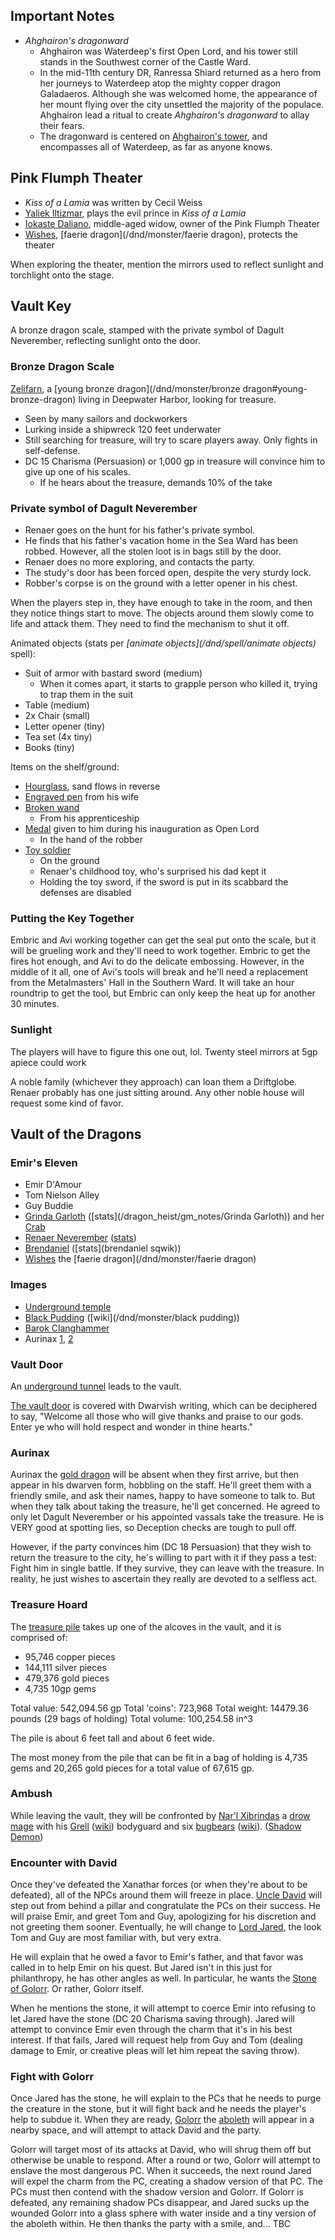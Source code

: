 <script type="module">
    import {init_links} from "/js/dragon_heist/gm_notes.js";
    init_links();
</script>

## Important Notes

* *Ahghairon's dragonward*
  * Ahghairon was Waterdeep's first Open Lord, and his tower still stands in the Southwest corner of the Castle Ward.
  * In the mid-11th century DR, Ranressa Shiard returned as a hero from her journeys to Waterdeep atop the mighty copper dragon Galadaeros. Although she was welcomed home, the appearance of her mount flying over the city unsettled the majority of the populace. Ahghairon lead a ritual to create *Ahghairon's dragonward* to allay their fears.
  * The dragonward is centered on [Ahghairon's tower](^ahghairons_tower.jpg), and encompasses all of Waterdeep, as far as anyone knows.

## Pink Flumph Theater

* *Kiss of a Lamia* was written by Cecil Weiss
* [Yaliek Iltizmar](^yaliek_iltizmar.jpg), plays the evil prince in *Kiss of a Lamia*
* [Iokaste Daliano](^iokaste_daliano.png), middle-aged widow, owner of the Pink Flumph Theater
* [Wishes](^faerie_dragon.jpg), [faerie dragon](/dnd/monster/faerie dragon), protects the theater

When exploring the theater, mention the mirrors used to reflect sunlight and torchlight onto the stage.

## Vault Key

A bronze dragon scale, stamped with the private symbol of Dagult Neverember, reflecting sunlight onto the door.

### Bronze Dragon Scale

[Zelifarn](^zelifarn.jpg), a [young bronze dragon](/dnd/monster/bronze dragon#young-bronze-dragon) living in Deepwater Harbor, looking for treasure.

 * Seen by many sailors and dockworkers
 * Lurking inside a shipwreck 120 feet underwater
 * Still searching for treasure, will try to scare players away. Only fights in self-defense.
 * DC 15 Charisma (Persuasion) or 1,000 gp in treasure will convince him to give up one of his scales.
   * If he hears about the treasure, demands 10% of the take

### Private symbol of Dagult Neverember

 * Renaer goes on the hunt for his father's private symbol. 
 * He finds that his father's vacation home in the Sea Ward has been robbed. However, all the stolen loot is in bags still by the door.
 * Renaer does no more exploring, and contacts the party.
 * The study's door has been forced open, despite the very sturdy lock.
 * Robber's corpse is on the ground with a letter opener in his chest.

When the players step in, they have enough to take in the room, and then they notice things start to move. The objects around them slowly come to life and attack them. They need to find the mechanism to shut it off.

Animated objects (stats per *[animate objects](/dnd/spell/animate objects)* spell):

 * Suit of armor with bastard sword (medium)
   * When it comes apart, it starts to grapple person who killed it, trying to trap them in the suit
 * Table (medium)
 * 2x Chair (small)
 * Letter opener (tiny)
 * Tea set (4x tiny)
 * Books (tiny)

Items on the shelf/ground:

 * [Hourglass](^Hourglass.jpg), sand flows in reverse
 * [Engraved pen](^engraved_pen.jpg) from his wife
 * [Broken wand](^broken_wand.jpg)
   * From his apprenticeship
 * [Medal](^gold_medal.jpg) given to him during his inauguration as Open Lord
   * In the hand of the robber
 * [Toy soldier](^toy_soldier.jpg)
   * On the ground
   * Renaer's childhood toy, who's surprised his dad kept it
   * Holding the toy sword, if the sword is put in its scabbard the defenses are disabled

### Putting the Key Together

Embric and Avi working together can get the seal put onto the scale, but it will be grueling work and they'll need to work together. Embric to get the fires hot enough, and Avi to do the delicate embossing. However, in the middle of it all, one of Avi's tools will break and he'll need a replacement from the Metalmasters' Hall in the Southern Ward. It will take an hour roundtrip to get the tool, but Embric can only keep the heat up for another 30 minutes.

### Sunlight

The players will have to figure this one out, lol. Twenty steel mirrors at 5gp apiece could work

A noble family (whichever they approach) can loan them a Driftglobe. Renaer probably has one just sitting around. Any other noble house will request some kind of favor.

## Vault of the Dragons 

### Emir's Eleven

* Emir D'Amour
* Tom Nielson Alley
* Guy Buddie
* [Grinda Garloth](^grinda_garloth.jpg) ([stats](/dragon_heist/gm_notes/Grinda Garloth)) and her [Crab](^crab_defender.jpg)
* [Renaer Neverember](^renaer_neverember.jpg) ([stats](/dnd/monster/Noble))
* [Brendaniel](^brendaniel_skwik.jpg) ([stats](brendaniel sqwik))
* [Wishes](^faerie_dragon.jpg) the [faerie dragon](/dnd/monster/faerie dragon)

### Images

* [Underground temple](^underground_temple.jpg)
* [Black Pudding](^black_pudding.jpg) ([wiki](/dnd/monster/black pudding))
* [Barok Clanghammer](^barok_clanghammer.jpg)
* Aurinax [1](^gold_dragon.jpg), [2](^gold_dragon_2.jpg)

### Vault Door

An [underground tunnel](^underground_tunnel.jpg) leads to the vault.

[The vault door](^Vault-Door.jpg) is covered with Dwarvish writing, which can be deciphered to say, "Welcome all those who will give thanks and praise to our gods. Enter ye who will hold respect and wonder in thine hearts."

### Aurinax

Aurinax the [gold dragon](/dnd/monster/adult-gold-dragon) will be absent when they first arrive, but then appear in his dwarven form, hobbling on the staff. He'll greet them with a friendly smile, and ask their names, happy to have someone to talk to. But when they talk about taking the treasure, he'll get concerned. He agreed to only let Dagult Neverember or his appointed vassals take the treasure. He is VERY good at spotting lies, so Deception checks are tough to pull off. 

However, if the party convinces him (DC 18 Persuasion) that they wish to return the treasure to the city, he's willing to part with it if they pass a test: Fight him in single battle. If they survive, they can leave with the treasure. In reality, he just wishes to ascertain they really are devoted to a selfless act.

### Treasure Hoard

The [treasure pile](^treasure_pile.png) takes up one of the alcoves in the vault, and it is comprised of:

* 95,746 copper pieces
* 144,111 silver pieces
* 479,376 gold pieces
* 4,735 10gp gems

Total value: 542,094.56 gp
Total 'coins': 723,968
Total weight: 14479.36 pounds (29 bags of holding)
Total volume: 100,254.58 in^3

The pile is about 6 feet tall and about 6 feet wide.

The most money from the pile that can be fit in a bag of holding is 4,735 gems and 20,265 gold pieces for a total value of 67,615 gp.

### Ambush

While leaving the vault, they will be confronted by [Nar'l Xibrindas](^nar'l_xibrindas.jpg) a [drow mage](/dnd/monster/drow-mage) with his [Grell](^grell.jpg) ([wiki](/dnd/monster/grell)) bodyguard and six [bugbears](^bugbear.jpg) ([wiki](/dnd/monster/bugbear)). ([Shadow Demon](^https://www.aidedd.org/dnd/images/shadow-demon.jpg))

### Encounter with David

Once they've defeated the Xanathar forces (or when they're about to be defeated), all of the NPCs around them will freeze in place. [Uncle David](^uncle_david.jpg) will step out from behind a pillar and congratulate the PCs on their success. He will praise Emir, and greet Tom and Guy, apologizing for his discretion and not greeting them sooner. Eventually, he will change to [Lord Jared](^lord_jared.jpg), the look Tom and Guy are most familiar with, but very extra.

He will explain that he owed a favor to Emir's father, and that favor was called in to help Emir on his quest. But Jared isn't in this just for philanthropy, he has other angles as well. In particular, he wants the [Stone of Golorr](^stone_of_golorr.jpg). Or rather, Golorr itself.

When he mentions the stone, it will attempt to coerce Emir into refusing to let Jared have the stone (DC 20 Charisma saving through). Jared will attempt to convince Emir even through the charm that it's in his best interest. If that fails, Jared will request help from Guy and Tom (dealing damage to Emir, or creative pleas will let him repeat the saving throw). 

### Fight with Golorr

Once Jared has the stone, he will explain to the PCs that he needs to purge the creature in the stone, but it will fight back and he needs the player's help to subdue it. When they are ready, [Golorr](/dnd/monster/aboleth) the [aboleth](^aboleth.png) will appear in a nearby space, and will attempt to attack David and the party. 

Golorr will target most of its attacks at David, who will shrug them off but otherwise be unable to respond. After a round or two, Golorr will attempt to enslave the most dangerous PC. When it succeeds, the next round Jared will expel the charm from the PC, creating a shadow version of that PC. The PCs must then contend with the shadow version and Golorr. If Golorr is defeated, any remaining shadow PCs disappear, and Jared sucks up the wounded Golorr into a glass sphere with water inside and a tiny version of the aboleth within. He then thanks the party with a smile, and... TBC  
